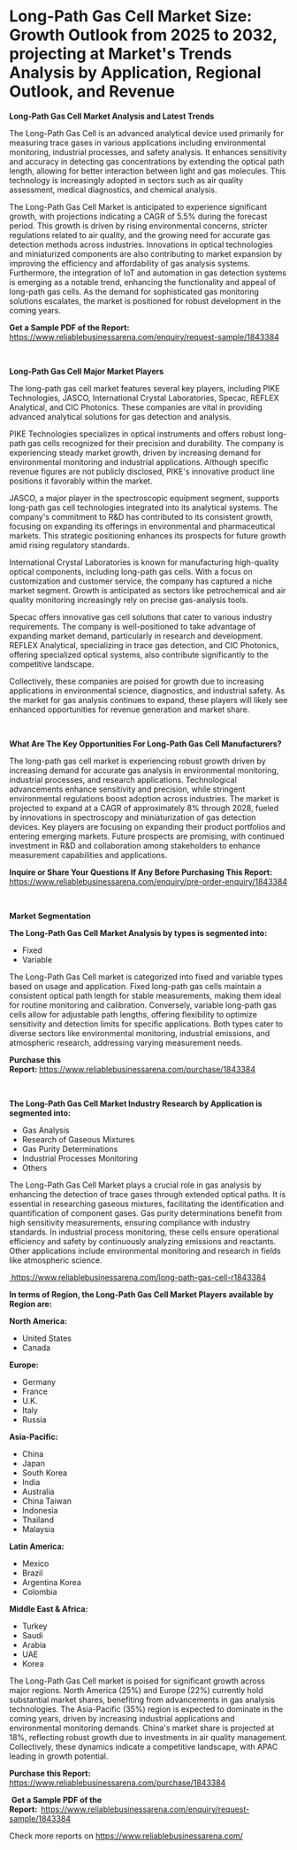 <p><h1>Long-Path Gas Cell Market Size: Growth Outlook from 2025 to 2032, projecting at Market's Trends Analysis by Application, Regional Outlook, and Revenue</h1></p><p><strong>Long-Path Gas Cell Market Analysis and Latest Trends</strong></p>
<p><p>The Long-Path Gas Cell is an advanced analytical device used primarily for measuring trace gases in various applications including environmental monitoring, industrial processes, and safety analysis. It enhances sensitivity and accuracy in detecting gas concentrations by extending the optical path length, allowing for better interaction between light and gas molecules. This technology is increasingly adopted in sectors such as air quality assessment, medical diagnostics, and chemical analysis.</p><p>The Long-Path Gas Cell Market is anticipated to experience significant growth, with projections indicating a CAGR of 5.5% during the forecast period. This growth is driven by rising environmental concerns, stricter regulations related to air quality, and the growing need for accurate gas detection methods across industries. Innovations in optical technologies and miniaturized components are also contributing to market expansion by improving the efficiency and affordability of gas analysis systems. Furthermore, the integration of IoT and automation in gas detection systems is emerging as a notable trend, enhancing the functionality and appeal of long-path gas cells. As the demand for sophisticated gas monitoring solutions escalates, the market is positioned for robust development in the coming years.</p></p>
<p><strong>Get a Sample PDF of the Report:&nbsp;</strong> <a href="https://www.reliablebusinessarena.com/enquiry/request-sample/1843384?utm_campaign=1892&utm_medium=2&utm_source=Github&utm_content=ia&utm_term=13022025&utm_id=long-path-gas-cell">https://www.reliablebusinessarena.com/enquiry/request-sample/1843384</a></p>
<p>&nbsp;</p>
<p><strong>Long-Path Gas Cell Major Market Players</strong></p>
<p><p>The long-path gas cell market features several key players, including PIKE Technologies, JASCO, International Crystal Laboratories, Specac, REFLEX Analytical, and CIC Photonics. These companies are vital in providing advanced analytical solutions for gas detection and analysis.</p><p>PIKE Technologies specializes in optical instruments and offers robust long-path gas cells recognized for their precision and durability. The company is experiencing steady market growth, driven by increasing demand for environmental monitoring and industrial applications. Although specific revenue figures are not publicly disclosed, PIKE's innovative product line positions it favorably within the market.</p><p>JASCO, a major player in the spectroscopic equipment segment, supports long-path gas cell technologies integrated into its analytical systems. The company's commitment to R&D has contributed to its consistent growth, focusing on expanding its offerings in environmental and pharmaceutical markets. This strategic positioning enhances its prospects for future growth amid rising regulatory standards.</p><p>International Crystal Laboratories is known for manufacturing high-quality optical components, including long-path gas cells. With a focus on customization and customer service, the company has captured a niche market segment. Growth is anticipated as sectors like petrochemical and air quality monitoring increasingly rely on precise gas-analysis tools.</p><p>Specac offers innovative gas cell solutions that cater to various industry requirements. The company is well-positioned to take advantage of expanding market demand, particularly in research and development. REFLEX Analytical, specializing in trace gas detection, and CIC Photonics, offering specialized optical systems, also contribute significantly to the competitive landscape.</p><p>Collectively, these companies are poised for growth due to increasing applications in environmental science, diagnostics, and industrial safety. As the market for gas analysis continues to expand, these players will likely see enhanced opportunities for revenue generation and market share.</p></p>
<p>&nbsp;</p>
<p><strong>What Are The Key Opportunities For Long-Path Gas Cell Manufacturers?</strong></p>
<p><p>The long-path gas cell market is experiencing robust growth driven by increasing demand for accurate gas analysis in environmental monitoring, industrial processes, and research applications. Technological advancements enhance sensitivity and precision, while stringent environmental regulations boost adoption across industries. The market is projected to expand at a CAGR of approximately 8% through 2028, fueled by innovations in spectroscopy and miniaturization of gas detection devices. Key players are focusing on expanding their product portfolios and entering emerging markets. Future prospects are promising, with continued investment in R&D and collaboration among stakeholders to enhance measurement capabilities and applications.</p></p>
<p><strong>Inquire or Share Your Questions If Any Before Purchasing This Report:</strong> <a href="https://www.reliablebusinessarena.com/enquiry/pre-order-enquiry/1843384?utm_campaign=1892&utm_medium=2&utm_source=Github&utm_content=ia&utm_term=13022025&utm_id=long-path-gas-cell">https://www.reliablebusinessarena.com/enquiry/pre-order-enquiry/1843384</a></p>
<p>&nbsp;</p>
<p><strong>Market Segmentation</strong></p>
<p><strong>The Long-Path Gas Cell Market Analysis by types is segmented into:</strong></p>
<p><ul><li>Fixed</li><li>Variable</li></ul></p>
<p><p>The Long-Path Gas Cell market is categorized into fixed and variable types based on usage and application. Fixed long-path gas cells maintain a consistent optical path length for stable measurements, making them ideal for routine monitoring and calibration. Conversely, variable long-path gas cells allow for adjustable path lengths, offering flexibility to optimize sensitivity and detection limits for specific applications. Both types cater to diverse sectors like environmental monitoring, industrial emissions, and atmospheric research, addressing varying measurement needs.</p></p>
<p><strong>Purchase this Report:&nbsp;</strong><a href="https://www.reliablebusinessarena.com/purchase/1843384?utm_campaign=1892&utm_medium=2&utm_source=Github&utm_content=ia&utm_term=13022025&utm_id=long-path-gas-cell">https://www.reliablebusinessarena.com/purchase/1843384</a></p>
<p>&nbsp;</p>
<p><strong>The Long-Path Gas Cell Market Industry Research by Application is segmented into:</strong></p>
<p><ul><li>Gas Analysis</li><li>Research of Gaseous Mixtures</li><li>Gas Purity Determinations</li><li>Industrial Processes Monitoring</li><li>Others</li></ul></p>
<p><p>The Long-Path Gas Cell Market plays a crucial role in gas analysis by enhancing the detection of trace gases through extended optical paths. It is essential in researching gaseous mixtures, facilitating the identification and quantification of component gases. Gas purity determinations benefit from high sensitivity measurements, ensuring compliance with industry standards. In industrial process monitoring, these cells ensure operational efficiency and safety by continuously analyzing emissions and reactants. Other applications include environmental monitoring and research in fields like atmospheric science.</p></p>
<p><a href="https://www.reliablebusinessarena.com/long-path-gas-cell-r1843384?utm_campaign=1892&utm_medium=2&utm_source=Github&utm_content=ia&utm_term=13022025&utm_id=long-path-gas-cell">&nbsp;https://www.reliablebusinessarena.com/long-path-gas-cell-r1843384</a></p>
<p><strong>In terms of Region, the Long-Path Gas Cell Market Players available by Region are:</strong></p>
<p>
    <p> <strong> North America: </strong>
        <ul>
            <li>United States</li>
            <li>Canada</li>
        </ul>
        </p> 
    <p> <strong> Europe: </strong>
        <ul>
            <li>Germany</li>
            <li>France</li>
            <li>U.K.</li>
            <li>Italy</li>
            <li>Russia</li>
        </ul>
        </p> 
    <p> <strong> Asia-Pacific: </strong>
        <ul>
            <li>China</li>
            <li>Japan</li>
            <li>South Korea</li>
            <li>India</li>
            <li>Australia</li>
            <li>China Taiwan</li>
            <li>Indonesia</li>
            <li>Thailand</li>
            <li>Malaysia</li>
        </ul>
        </p> 
    <p> <strong> Latin America: </strong>
        <ul>
            <li>Mexico</li>
            <li>Brazil</li>
            <li>Argentina Korea</li>
            <li>Colombia</li>
        </ul>
        </p> 
    <p> <strong> Middle East & Africa: </strong>
        <ul>
            <li>Turkey</li>
            <li>Saudi</li>
            <li>Arabia</li>
            <li>UAE</li>
            <li>Korea</li>
        </ul>
    </p>
    </p>
<p><p>The Long-Path Gas Cell market is poised for significant growth across major regions. North America (25%) and Europe (22%) currently hold substantial market shares, benefiting from advancements in gas analysis technologies. The Asia-Pacific (35%) region is expected to dominate in the coming years, driven by increasing industrial applications and environmental monitoring demands. China's market share is projected at 18%, reflecting robust growth due to investments in air quality management. Collectively, these dynamics indicate a competitive landscape, with APAC leading in growth potential.</p></p>
<p><strong>Purchase this Report: </strong><a href="https://www.reliablebusinessarena.com/purchase/1843384?utm_campaign=1892&utm_medium=2&utm_source=Github&utm_content=ia&utm_term=13022025&utm_id=long-path-gas-cell">https://www.reliablebusinessarena.com/purchase/1843384</a></p>
<p>&nbsp;<strong>Get a Sample PDF of the Report:&nbsp;&nbsp;</strong><a href="https://www.reliablebusinessarena.com/enquiry/request-sample/1843384?utm_campaign=1892&utm_medium=2&utm_source=Github&utm_content=ia&utm_term=13022025&utm_id=long-path-gas-cell">https://www.reliablebusinessarena.com/enquiry/request-sample/1843384</a></p>
<p><strong></strong></p>
<p>Check more reports on <a href="https://www.reliablebusinessarena.com/?utm_campaign=1892&utm_medium=2&utm_source=Github&utm_content=ia&utm_term=13022025&utm_id=long-path-gas-cell">https://www.reliablebusinessarena.com/</a></p>